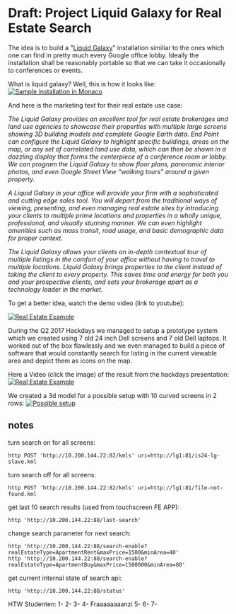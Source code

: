 # Draft: Project Liquid Galaxy for Real Estate Search

The idea is to build a "[Liquid Galaxy](https://liquidgalaxy.endpoint.com/)" installation similiar to the ones which one can find in pretty much every Google office lobby.
Ideally the installation shall be reasonably portable so that we can take it occasionally to conferences or events.

What is liquid galaxy? Well, this is how it looks like:
[![Sample installation in Monaco](https://invidis.de/wp-content/uploads/2013/02/2013-02-Google-Liquid-Galaxy-Monaco.jpg)](https://invidis.de/2013/02/google-liquid-galaxy-digital-signage-bringt-google-earth-zum-leben/)


And here is the marketing text for their real estate use case:

_The Liquid Galaxy provides an excellent tool for real estate brokerages and land use agencies to showcase their properties with multiple large screens showing 3D building models and complete Google Earth data. End Point can configure the Liquid Galaxy to highlight specific buildings, areas on the map, or any set of correlated land use data, which can then be shown in a dazzling display that forms the centerpiece of a conference room or lobby. We can program the Liquid Galaxy to show floor plans, panoramic interior photos, and even Google Street View “walking tours” around a given property._

_A Liquid Galaxy in your office will provide your firm with a sophisticated and cutting edge sales tool. You will depart from the traditional ways of viewing, presenting, and even managing real estate sites by introducing your clients to multiple prime locations and properties in a wholly unique, professional, and visually stunning manner. We can even highlight amenities such as mass transit, road usage, and basic demographic data for proper context._

_The Liquid Galaxy allows your clients an in-depth contextual tour of multiple listings in the comfort of your office without having to travel to multiple locations. Liquid Galaxy brings properties to the client instead of taking the client to every property. This saves time and energy for both you and your prospective clients, and sets your brokerage apart as a technology leader in the market._


To get a better idea, watch the demo video (link to youtube):

[![Real Estate Example](http://img.youtube.com/vi/kZ0bq-dA-rg/0.jpg)](http://www.youtube.com/watch?v=kZ0bq-dA-rg)

During the Q2 2017 Hackdays we managed to setup a prototype system which we created using 7 old 24 inch Dell screens and 7 old Dell laptops. 
It worked out of the box flawlessly and we even managed to build a piece of software that would constantly search for listing in the current viewable area and depict them as icons on the map.

Here a Video (click the image) of the result from the hackdays presentation:
[![Real Estate Example](https://lh3.googleusercontent.com/icwDAw5U_IiGymBvSQnqLuSR8OF5hzldGNKd_YX05axk0k-swd42gIJkfWw_HPkG5lcjHtAHYDZfP1pCHHkDC7HkCvoUrmRMnxshajpRFJ_4ueEMAfSeWEbIXXCVha4NvgRmKCu4od-sXxOPRhvjys_WPw-glKebPNcSJ4mB0BYXxRx262ciQo4x3BCDMRIanU6lEMAiw-pmxsyzYFY08MDI07jcoXQyKRzJtbcTtsQUHG9VpnmAyGzBX31Mh1CVn5NRuzyznPZ9Wdeio8zEaILubQMQgf03e-iv3JKyETZV4PROiJXDJoPqXLddyG-3Kune7eCJMgsWLH_MIqNn1UQNVE-G8y4ogRg2tXHA7clY069pnu6p1cBvAlDZKjMfpme3omz3i44zcaZlT_lUadWoksPZ-hkHvq0Z-GOg6y9QNQpTQv1nnnC0c2-RQVNQkHgyFfuBnqwVH49wfOAwQ_4yogCVPUzgEPbVeo2nuYAYvAJGvLQYNNW9ZRUtjDJ7M-3W2l7XSNGN5mEMV4esPZWeoSTRTJ647bGO6iAqsq5WkNXwgWOWKhH3FDSTF02XN1WWkZ-ZEfFKDSnD9y1QiTDkK_cNbWAC9hS-mBZsMKNFum_bpzqevlX7M5gH3WNvqFycHpM9-qNMd-iYS6-kG9sFtTIu0gsciOe1Le67Ego=w1200-h675-no)](https://goo.gl/photos/mKE6axNyeVMyByZg7)

We created a 3d model for a possible setup with 10 curved screens in 2 rows:
[![Possible setup](https://raw.githubusercontent.com/AutoScout24/is24-media-liquid-galaxy/master/lg2.jpg)](https://3dwarehouse.sketchup.com/model/affdce64-a1c3-4440-aa2c-4002d43e9d29/Liquid-Galaxy)



## notes

turn search on for all screens:
```
http POST 'http://10.200.144.22:82/kmls' uri=http://lg1:81/is24-lg-slave.kml
```

turn search off for all screens:
```
http POST 'http://10.200.144.22:82/kmls' uri=http://lg1:81/file-not-found.kml
```

get last 10 search results (used from touchscreen FE APP):
```
http 'http://10.200.144.22:88/last-search'
```

change search parameter for next search:
```
http 'http://10.200.144.22:88/search-enable?realEstateType=ApartmentRent&maxPrice=1500&minArea=40'
http 'http://10.200.144.22:88/search-enable?realEstateType=ApartmentBuy&maxPrice=1500000&minArea=80'
```

get current internal state of search api:
```
http 'http://10.200.144.22:88/status'
```

HTW Studenten:
1-
2-
3-
4- Fraaaaaaaanzi 
5-
6-
7-


